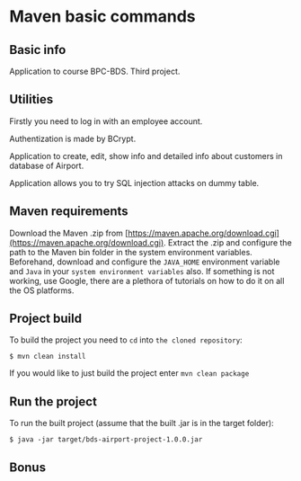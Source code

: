 # Maven basic commands

## Basic info
Application to course BPC-BDS. Third project.

## Utilities
Firstly you need to log in with an employee account.

Authentization is made by BCrypt.

Application to create, edit, show info and detailed info about customers in database of Airport.

Application allows you to try SQL injection attacks on dummy table.

## Maven requirements
Download the Maven .zip from [https://maven.apache.org/download.cgi](https://maven.apache.org/download.cgi). Extract the .zip and configure the path to the Maven bin folder in the system environment variables. Beforehand, download and configure the `JAVA_HOME` environment variable and `Java` in your `system environment variables` also. If something is not working, use Google, there are a plethora of tutorials on how to do it on all the OS platforms.

## Project build
To build the project you need to `cd` into `the cloned repository`:
```shell
$ mvn clean install
```
If you would like to just build the project enter `mvn clean package`

## Run the project
To run the built project (assume that the built .jar is in the target folder):
```shell
$ java -jar target/bds-airport-project-1.0.0.jar
```

## Bonus

